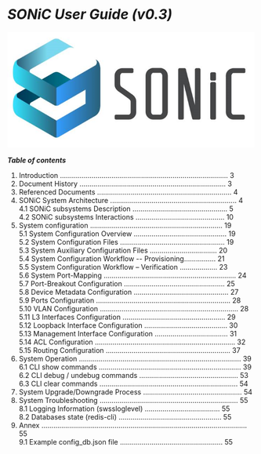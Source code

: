 # *SONiC User Guide (v0.3)*  
![SONiC_Logo](https://github.com/deviprasad80/hello-world/blob/e7d21d2b327edc7903b015171bdcc7a12f14ded8/SONIC_logo.png "SONiC_logo") 
 
   
__*Table of contents*__  												     
 1.    Introduction ..................................................................................... 3    
 2.    Document History .......................................................................... 3    
 3.    Referenced Documents .................................................................... 4    
 4.	SONiC System Architecture ................................................................ 4    
   4.1   SONiC subsystems Description ................................................ 5    
   4.2   SONiC subsystems Interactions ............................................. 10    
 5.    System configuration ................................................................... 19  
   5.1	System Configuration Overview ............................................... 19  
   5.2	System Configuration Files ..................................................... 19  
   5.3	System Auxiliary Configuration Files .................................. 20  
   5.4	System Configuration Workflow -- Provisioning................ 21  
   5.5	System Configuration Workflow – Verification ................... 23  
   5.6	System Port-Mapping ................................................................... 24  
   5.7	Port-Breakout Configuration ................................................... 25  
   5.8	Device Metadata Configuration ................................................ 27  
   5.9	Ports Configuration .................................................................... 28  
   5.10	VLAN Configuration ...................................................................... 28  
   5.11	L3 Interfaces Configuration .................................................... 29  
   5.12	Loopback Interface Configuration .......................................... 30  
   5.13	Management Interface Configuration ..................................... 31  
   5.14	ACL Configuration ....................................................................... 32  
   5.15	Routing Configuration ............................................................... 37  
 6.	System Operation .................................................................................. 39  
   6.1	CLI show commands ........................................................................ 39  
   6.2	CLI debug / undebug commands .................................................. 53  
   6.3	CLI clear commands ...................................................................... 54  
 7.	System Upgrade/Downgrade Process .................................................. 54  
 8.	System Troubleshooting ...................................................................... 55  
   8.1	Logging Information (swssloglevel) ...................................... 55  
   8.2	Databases state (redis-cli) .................................................... 55  
 9.	Annex ........................................................................................................ 55  
   9.1	Example config_db.json file .................................................... 55  
   
